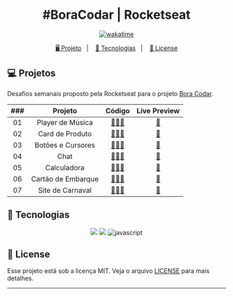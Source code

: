 <h1 align="center">
  #BoraCodar | Rocketseat
</h1>

<p align="center">
  <a href="https://wakatime.com/badge/user/68660678-6b86-4b78-98df-f5f41a37e1bc/project/743a4248-e676-41c8-8eaf-4717da9d465a"><img src="https://wakatime.com/badge/user/68660678-6b86-4b78-98df-f5f41a37e1bc/project/743a4248-e676-41c8-8eaf-4717da9d465a.svg" alt="wakatime"></a>
</p>

<p align="center">
  <a href="#-projeto">🖥️ Projeto</a>&nbsp;&nbsp;&nbsp;|&nbsp;&nbsp;&nbsp;
  <a href="#-tecnologias">🚀 Tecnologias</a>&nbsp;&nbsp;&nbsp;|&nbsp;&nbsp;&nbsp;
  <a href="#-license">📝 License</a>
</p>

## 💻 Projetos

Desafios semanais proposto pela Rocketseat para o projeto [Bora Codar](https://boracodar.dev/).

| ### | Projeto | Código | Live Preview |
| :-: | :-----: | :----: | :----------: |
| 01 | Player de Música | [👨🏿‍💻](https://github.com/BH-Tec/rocketseat-boraCodar/tree/main/desafio-01) | [🏁](https://https://bh-tec.github.io/rocketseat-boraCodar/desafio-01) |
| 02 | Card de Produto | [👨🏿‍💻](https://github.com/BH-Tec/rocketseat-boraCodar/tree/main/desafio-02) | [🏁](https://https://bh-tec.github.io/rocketseat-boraCodar/desafio-02) |
| 03 | Botões e Cursores | [👨🏿‍💻](https://github.com/BH-Tec/rocketseat-boraCodar/tree/main/desafio-03) | [🏁](https://https://bh-tec.github.io/rocketseat-boraCodar/desafio-03) |
| 04 | Chat | [👨🏿‍💻](https://github.com/BH-Tec/rocketseat-boraCodar/tree/main/desafio-04) | [🏁](https://https://bh-tec.github.io/rocketseat-boraCodar/desafio-04) |
| 05 | Calculadora | [👨🏿‍💻](https://github.com/BH-Tec/rocketseat-boraCodar/tree/main/desafio-05) | [🏁](https://https://bh-tec.github.io/rocketseat-boraCodar/desafio-05) |
| 06 | Cartão de Embarque | [👨🏿‍💻](https://github.com/BH-Tec/rocketseat-boraCodar/tree/main/desafio-06) | [🏁](https://https://bh-tec.github.io/rocketseat-boraCodar/desafio-06) |
| 07 | Site de Carnaval | [👨🏿‍💻](https://github.com/BH-Tec/rocketseat-boraCodar/tree/main/desafio-07) | [🏁](https://https://bh-tec.github.io/rocketseat-boraCodar/desafio-07) |

## 🚀 Tecnologias

<p align="center">
  <img src="https://img.shields.io/badge/html5-%23E34F26.svg?style=for-the-badge&logo=html5&logoColor=white">
  <img src="https://img.shields.io/badge/css3-%231572B6.svg?style=for-the-badge&logo=css3&logoColor=white">
  <img src="https://img.shields.io/badge/javascript-%23323330.svg?style=for-the-badge&logo=javascript&logoColor=%23F7DF1E" alt="javascript" title ="javascript">

</p>

## 📝 License

Esse projeto está sob a licença MIT. Veja o arquivo [LICENSE](LICENSE) para mais detalhes.

---
